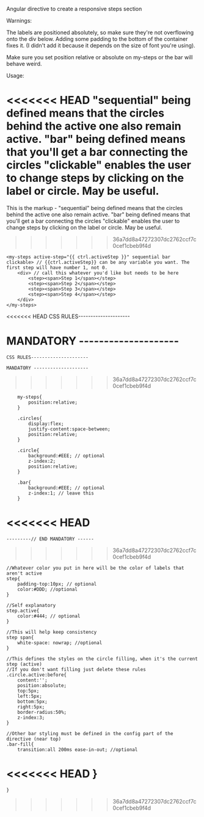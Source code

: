Angular directive to create a responsive steps section

Warnings:

The labels are positioned absolutely, so make sure they're not overflowing onto the div below.	Adding some padding to the bottom of the container fixes it. (I didn't add it because it depends on the size of font you're using).

Make sure you set position relative or absolute on my-steps or the bar will behave weird.


Usage:

<<<<<<< HEAD
"sequential" being defined means that the circles behind the active one also remain active. 
"bar" being defined means that you'll get a bar connecting the circles
"clickable" enables the user to change steps by clicking on the label or circle. May be useful.
=======
This is the markup - "sequential" being defined means that the circles behind the active one also remain active. 
					 "bar" being defined means that you'll get a bar connecting the circles
					 "clickable" enables the user to change steps by clicking on the label or circle. May be useful.
>>>>>>> 36a7dd8a47272307dc2762ccf7c0cef1cbeb9f4d

	<my-steps active-step="{{ ctrl.activeStep }}" sequential bar clickable> // {{ctrl.activeStep}} can be any variable you want. The first step will have number 1, not 0.
		<div> // call this whatever you'd like but needs to be here
			<step><span>Step 1</span></step>
			<step><span>Step 2</span></step>
			<step><span>Step 3</span></step>
			<step><span>Step 4</span></step>
		</div>
	</my-steps>


<<<<<<< HEAD
CSS RULES---------------------

MANDATORY --------------------
=======
	CSS RULES---------------------

	MANDATORY --------------------
>>>>>>> 36a7dd8a47272307dc2762ccf7c0cef1cbeb9f4d

		my-steps{
			position:relative;
		}

		.circles{
			display:flex;
			justify-content:space-between;
			position:relative;
		}

		.circle{
			background:#EEE; // optional
			z-index:2;
			position:relative;
		}

		.bar{
			background:#EEE; // optional 
			z-index:1; // leave this
		}

<<<<<<< HEAD
=======
	---------// END MANDATORY ------
>>>>>>> 36a7dd8a47272307dc2762ccf7c0cef1cbeb9f4d
		
	//Whatever color you put in here will be the color of labels that aren't active
	step{
		padding-top:10px; // optional
		color:#DDD; //optional
	}

	//Self explanatory
	step.active{
		color:#444; // optional
	}

	//This will help keep consistency
	step span{
		white-space: nowrap; //optional
	}

	//This defines the styles on the circle filling, when it's the current step (active)
	//If you don't want filling just delete these rules
	.circle.active:before{
		content:'';
		position:absolute;
		top:5px;
		left:5px;
		bottom:5px;
		right:5px;
		border-radius:50%;
		z-index:3;
	}

	//Other bar styling must be defined in the config part of the directive (near top)
	.bar-fill{ 
		transition:all 200ms ease-in-out; //optional
<<<<<<< HEAD
	}
=======
	}
>>>>>>> 36a7dd8a47272307dc2762ccf7c0cef1cbeb9f4d
